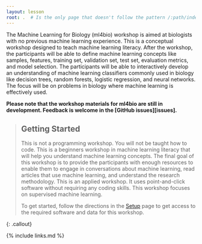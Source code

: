 ```yaml
---
layout: lesson
root: .  # Is the only page that doesn't follow the pattern /:path/index.html
---
```


The Machine Learning for Biology (ml4bio) workshop is aimed at biologists with no previous machine learning experience.
This is a conceptual workshop designed to teach machine learning literacy.
After the workshop, the participants will be able to define machine learning concepts like samples, features, training set, validation set, test set, evaluation metrics, and model selection.
The participants will be able to interactively develop an understanding of machine learning classifiers commonly used in biology like decision trees, random forests, logistic regression, and neural networks.
The focus will be on problems in biology where machine learning is effectively used. 

**Please note that the workshop materials for ml4bio are still in development.
Feedback is welcome in the [GitHub issues][issues].**

> ## Getting Started
>
> This is not a programming workshop.
> You will not be taught how to code.
> This is a beginners workshop in machine learning literacy that will help you understand machine learning concepts.
> The final goal of this workshop is to provide the participants with enough resources to enable them to engage in conversations about machine learning, read articles that use machine learning, and understand the research methodology.
> This is an applied workshop. It uses point-and-click software without requiring any coding skills.
> This workshop focuses on supervised machine learning.
> 
> To get started, follow the directions in the [Setup](setup.html) page to 
> get access to the required software and data for this workshop.
> 
{: .callout}

{% include links.md %}
